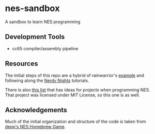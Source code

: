 # nes-sandbox
A sandbox to learn NES programming

## Development Tools
- cc65 compiler/assembly pipeline

## Resources
The initial steps of this repo are a hybrid of rainwarrior's [example](https://github.com/bbbradsmith/NES-ca65-example) and following along the [Nerdy Nights](http://nintendoage.com/pub/faq/NA/index.html?load=nerdy_nights_out.html#) tutorials.

There is also [this list](http://wiki.nesdev.com/w/index.php/User:Tepples/tutorial) that has ideas for projects when programming NES. That project was licensed under MIT License, so this one is as well.

## Acknowledgements
Much of the initial organization and structure of the code is taken from [depp's NES Homebrew Game](https://github.com/depp/ctnes).